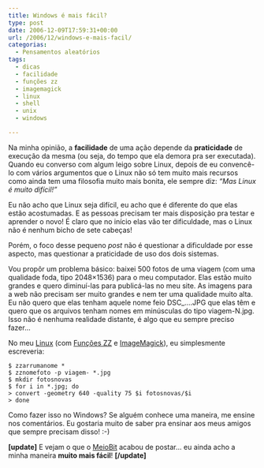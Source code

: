 ```yaml
---
title: Windows é mais fácil?
type: post
date: 2006-12-09T17:59:31+00:00
url: /2006/12/windows-e-mais-facil/
categorias:
  - Pensamentos aleatórios
tags:
  - dicas
  - facilidade
  - funções zz
  - imagemagick
  - linux
  - shell
  - unix
  - windows

---
```

Na minha opinião, a **facilidade** de uma ação depende da **praticidade** de execução da mesma (ou seja, do tempo que ela demora pra ser executada). Quando eu converso com algum leigo sobre Linux, depois de eu convencê-lo com vários argumentos que o Linux não só tem muito mais recursos como ainda tem uma filosofia muito mais bonita, ele sempre diz: _“Mas Linux é muito difícil!”_

Eu não acho que Linux seja difícil, eu acho que é diferente do que elas estão acostumadas. E as pessoas precisam ter mais disposição pra testar e aprender o novo! É claro que no início elas vão ter dificuldade, mas o Linux não é nenhum bicho de sete cabeças!

Porém, o foco desse pequeno _post_ não é questionar a dificuldade por esse aspecto, mas questionar a praticidade de uso dos dois sistemas.

Vou propôr um problema básico: baixei 500 fotos de uma viagem (com uma qualidade foda, tipo 2048×1536) para o meu computador. Elas estão muito grandes e quero diminuí-las para publicá-las no meu site. As imagens para a web não precisam ser muito grandes e nem ter uma qualidade muito alta. Eu não quero que elas tenham aquele nome feio DSC_….JPG que elas têm e quero que os arquivos tenham nomes em minúsculas do tipo viagem-N.jpg. Isso não é nenhuma realidade distante, é algo que eu sempre preciso fazer…

No meu [Linux][1] (com [Funções ZZ][2] e [ImageMagick][3]), eu simplesmente escreveria:

```
$ zzarrumanome *
$ zznomefoto -p viagem- *.jpg
$ mkdir fotosnovas
$ for i in *.jpg; do
> convert -geometry 640 -quality 75 $i fotosnovas/$i
> done
```

Como fazer isso no Windows? Se alguém conhece uma maneira, me ensine nos comentários. Eu gostaria muito de saber pra ensinar aos meus amigos que sempre precisam disso! :-)

**[update]** E vejam o que o [MeioBit][4] acabou de postar… eu ainda acho a minha maneira **muito mais fácil**! **[/update]**

 [1]: http://www.slackware.com
 [2]: http://funcoeszz.net
 [3]: http://www.imagemagick.org
 [4]: http://www.meiobit.com/audio_video_fotografia/reduzindo_varias_fotos_ao_mesmo_tempo

